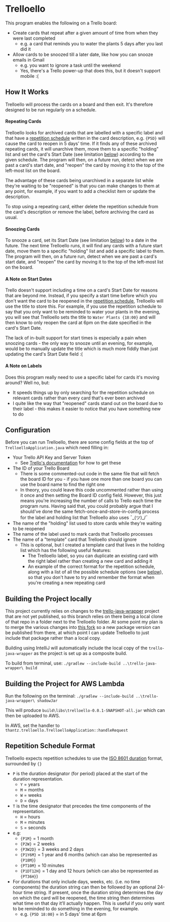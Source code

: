 # Trelloello
This program enables the following on a Trello board:
* Create cards that repeat after a given amount of time from when they were last completed
  * e.g. a card that reminds you to water the plants 5 days after you last did it
* Allow cards to be snoozed till a later date, like how you can snooze emails in Gmail
  * e.g. you want to ignore a task until the weekend
  * Yes, there's a Trello power-up that does this, but it doesn't support mobile :(

## How It Works

Trelloello will process the cards on a board and then exit. It's therefore designed to be run regularly on a schedule.

#### Repeating Cards

Trelloello looks for archived cards that are labelled with a specific label and that have a [repetition schedule](#repetition-schedule-format) written in the card description, e.g. `{P5D}` will cause the card to reopen in 5 days' time. If it finds any of these archived repeating cards, it will unarchive them, move them to a specific "holding" list and set the card's Start Date (see limitation [below](#a-note-on-start-dates)) according to the given schedule. The program will then, on a future run, detect when we are past a card's start date, and "reopen" the card by moving it to the top of the left-most list on the board.

The advantage of these cards being unarchived in a separate list while they're waiting to be "reopened" is that you can make changes to them at any point, for example, if you want to add a checklist item or update the description.

To stop using a repeating card, either delete the repetition schedule from the card's description or remove the label, before archiving the card as usual.

#### Snoozing Cards

To snooze a card, set its Start Date (see limitation [below](#a-note-on-start-dates)) to a date in the future. The next time Trelloello runs, it will find any cards with a future start date, move them to a specific "holding" list and add a specific label to them. The program will then, on a future run, detect when we are past a card's start date, and "reopen" the card by moving it to the top of the left-most list on the board.

#### A Note on Start Dates

Trello doesn't support including a time on a card's Start Date for reasons that are beyond me. Instead, if you specify a start time before which you don't want the card to be reopened in the [repetition schedule](#repetition-schedule-format), Trelloello will use the title to store this. For example, if you use the repetition schedule to say that you only want to be reminded to water your plants in the evening, you will see that Trelloello sets the title to `Water Plants {18:00}` and will then know to only reopen the card at 6pm on the date specified in the card's Start Date.

The lack of in-built support for start times is especially a pain when snoozing cards - the only way to snooze until an evening, for example, would be to manually update the title which is much more fiddly than just updating the card's Start Date field :( 

#### A Note on Labels

Does this program really need to use a specific label for cards it's moving around? Well no, but:
* It speeds things up by only searching for the repetition schedule on relevant cards rather than every card that's ever been archived
* I quite like the way that "reopened" cards stand out on the board due to their label - this makes it easier to notice that you have something new to do

## Configuration

Before you can run Trelloello, there are some config fields at the top of `TrelloelloApplication.java` which need filling in:

* Your Trello API Key and Server Token
  * See [Trello's documentation](https://developer.atlassian.com/cloud/trello/guides/rest-api/api-introduction/) for how to get these
* The ID of your Trello Board
  * There is some commented-out code in the same file that will fetch the board ID for you - if you have one more than one board you can use the board name to find the right one
  * In theory, you could leave this code uncommented rather than using it once and then setting the Board ID config field. However, this just means you're increasing the number of calls to Trello each time the program runs. Having said that, you could probably argue that I should've done the same fetch-once-and-store-in-config process for the label and holding list that Trelloello also uses ¯\_(ツ)_/¯
* The name of the "holding" list used to store cards while they're waiting to be reopened
* The name of the label used to mark cards that Trelloello processes
* The name of a "template" card that Trelloello should ignore
  * This is optional, but I created a template card that lives in the holding list which has the following useful features:
    * The Trelloello label, so you can duplicate an existing card with the right label rather than creating a new card and adding it
    * An example of the correct format for the repetition schedule, along with a list of all the possible schedule options (see [below](#repetition-schedule-format)), so that you don't have to try and remember the format when you're creating a new repeating card

## Building the Project locally

This project currently relies on changes to the [trello-java-wrapper](https://github.com/jimmyjudas/trello-java-wrapper) project that are not yet published, so this branch relies on there being a local clone of that repo in a folder next to the Trelloello folder. At some point my plan is to merge the various changes into [this fork](https://github.com/proteus1121/trello-java-wrapper) so a new package version can be published from there, at which point I can update Trelloello to just include that package rather than a local copy.

Building using IntelliJ will automatically include the local copy of the `trello-java-wrapper` as the project is set up as a composite build.

To build from terminal, use: `./gradlew --include-build ..\trello-java-wrapper\ build`

## Building the Project for AWS Lambda

Run the following on the terminal: `./gradlew --include-build ..\trello-java-wrapper\ shadowJar`

This will produce `build\libs\trelloello-0.0.1-SNAPSHOT-all.jar` which can then be uploaded to AWS.

In AWS, set the handler to `thantz.trelloello.TrelloelloApplication::handleRequest`

## Repetition Schedule Format

Trelloello expects repetition schedules to use the [ISO 8601 duration](https://en.wikipedia.org/wiki/ISO_8601#Durations) format, surrounded by `{}`

* `P` is the duration designator (for period) placed at the start of the duration representation.
  * `Y` = years
  * `M` = months
  * `W` = weeks
  * `D` = days
* `T` is the time designator that precedes the time components of the representation.
  * `H` = hours
  * `M` = minutes
  * `S` = seconds
* e.g:
  * `{P1M}` = 1 month
  * `{P2W}` = 2 weeks
  * `{P3W2D}` = 3 weeks and 2 days
  * `{P1Y6M}` = 1 year and 6 months (which can also be represented as `{P18M}`)
  * `{PT10M}` = 10 minutes
  * `{P1DT12H}` = 1 day and 12 hours (which can also be represented as `{PT36H}`)
* For durations that only include days, weeks, etc. (i.e. no time components) the duration string can then be followed by an optional 24-hour time string. If present, once the duration string determines the day on which the card will be reopened, the time string then determines what time on that day it’ll actually happen. This is useful if you only want to be reminded to do something in the evening, for example. 
  * e.g. `{P5D 18:00}` = in 5 days' time at 6pm